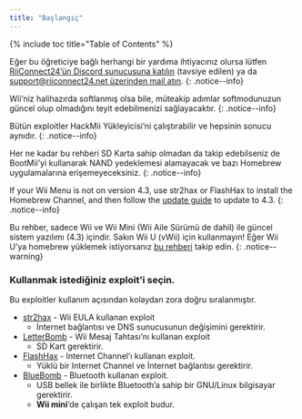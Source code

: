 ```yaml
---
title: "Başlangıç"
---
```


{% include toc title="Table of Contents" %}

Eğer bu öğreticiye bağlı herhangi bir yardıma ihtiyacınız olursa lütfen [RiiConnect24’ün Discord sunucusuna katılın](https://discord.gg/rc24) (tavsiye edilen) ya da [support@riiconnect24.net üzerinden mail atın](mailto:support@riiconnect24.net).
{: .notice--info}

Wii’niz halihazırda softlanmış olsa bile, müteakip adımlar softmodunuzun güncel olup olmadığını teyit edebilmenizi sağlayacaktır.
{: .notice--info}

Bütün exploitler HackMii Yükleyicisi’ni çalıştırabilir ve hepsinin sonucu aynıdır.
{: .notice--info}

Her ne kadar bu rehberi SD Karta sahip olmadan da takip edebilseniz de BootMii’yi kullanarak NAND yedeklemesi alamayacak ve bazı Homebrew uygulamalarına erişemeyeceksiniz.
{: .notice--info}

If your Wii Menu is not on version 4.3, use str2hax or FlashHax to install the Homebrew Channel, and then follow the [update guide](update) to update to 4.3.
{: .notice--info}

Bu rehber, sadece Wii ve Wii Mini (Wii Aile Sürümü de dahil) ile güncel sistem yazılımı (4.3) içindir. Sakın Wii U (vWii) için kullanmayın! Eğer Wii U’ya homebrew yüklemek istiyorsanız [bu rehberi](https://wiiu.hacks.guide) takip edin.
{: .notice--warning}

### Kullanmak istediğiniz exploit’i seçin.

Bu exploitler kullanım açısından kolaydan zora doğru sıralanmıştır.

- [str2hax](str2hax) - Wii EULA kullanan exploit
    * İnternet bağlantısı ve DNS sunucusunun değişimini gerektirir.
- [LetterBomb](letterbomb) - Wii Mesaj Tahtası’nı kullanan exploit
    * SD Kart gerektirir.
- [FlashHax](flashhax) - Internet Channel’ı kullanan exploit.
    * Yüklü bir Internet Channel ve İnternet bağlantısı gerektirir.
- [BlueBomb](bluebomb) - Bluetooth kullanan exploit.
    * USB bellek ile birlikte Bluetooth’a sahip bir GNU/Linux bilgisayar gerektirir.
    * **Wii mini**‘de çalışan tek exploit budur.
